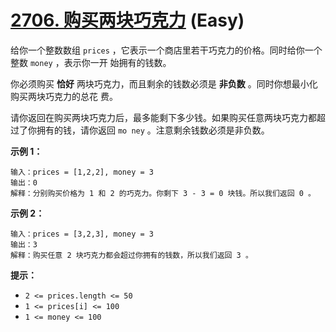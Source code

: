 # [2706. 购买两块巧克力][link] (Easy)

[link]: https://leetcode.cn/problems/buy-two-chocolates/

给你一个整数数组 `prices` ，它表示一个商店里若干巧克力的价格。同时给你一个整数 `money` ，表示你一开
始拥有的钱数。

你必须购买 **恰好** 两块巧克力，而且剩余的钱数必须是 **非负数** 。同时你想最小化购买两块巧克力的总花
费。

请你返回在购买两块巧克力后，最多能剩下多少钱。如果购买任意两块巧克力都超过了你拥有的钱，请你返回 `mo
ney` 。注意剩余钱数必须是非负数。

**示例 1：**

```
输入：prices = [1,2,2], money = 3
输出：0
解释：分别购买价格为 1 和 2 的巧克力。你剩下 3 - 3 = 0 块钱。所以我们返回 0 。
```

**示例 2：**

```
输入：prices = [3,2,3], money = 3
输出：3
解释：购买任意 2 块巧克力都会超过你拥有的钱数，所以我们返回 3 。
```

**提示：**

- `2 <= prices.length <= 50`
- `1 <= prices[i] <= 100`
- `1 <= money <= 100`

